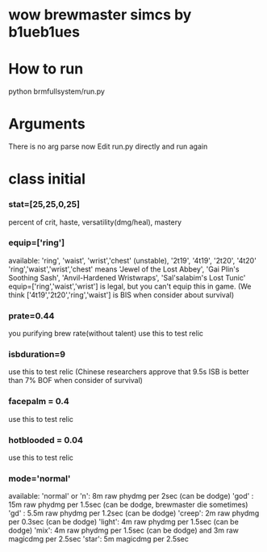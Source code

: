 # wow brewmaster simcs by b1ueb1ues

How to run
=====
python brmfullsystem/run.py

Arguments
=====
There is no arg parse now
Edit run.py directly and run again

class initial 
======
### stat=[25,25,0,25] 
percent of crit, haste, versatility(dmg/heal), mastery
### equip=['ring']  
available: 'ring', 'waist', 'wrist','chest' (unstable), '2t19', '4t19', '2t20', '4t20'
'ring','waist','wrist','chest' means 'Jewel of the Lost Abbey', 'Gai Plin's Soothing Sash', 'Anvil-Hardened Wristwraps', 'Sal'salabim's Lost Tunic'
equip=['ring','waist','wrist'] is legal, but you can't equip this in game.
(We think ['4t19','2t20','ring','waist'] is BIS when consider about survival)

### prate=0.44
you purifying brew rate(without talent)
use this to test relic 

### isbduration=9
use this to test relic (Chinese researchers approve that 9.5s ISB is better than 7% BOF when consider of survival)

### facepalm = 0.4
use this to test relic 

### hotblooded = 0.04
use this to test relic 


### mode='normal'
available:
'normal' or 'n': 8m raw phydmg per 2sec (can be dodge)
'god' : 15m raw phydmg per 1.5sec (can be dodge, brewmaster die sometimes)
'gd' : 5.5m raw phydmg per 1.2sec (can be dodge)
'creep': 2m raw phydmg per 0.3sec (can be dodge)
'light': 4m raw phydmg per 1.5sec (can be dodge)
'mix': 4m raw phydmg per 1.5sec (can be dodge) and 3m raw magicdmg per 2.5sec
'star': 5m magicdmg per 2.5sec






